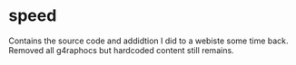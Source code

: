 # speed
Contains the source code and addidtion I did to a webiste some time back. Removed all g4raphocs but hardcoded content still remains.
